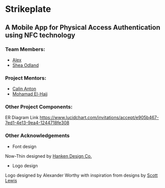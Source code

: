 # Strikeplate

## A Mobile App for Physical Access Authentication using NFC technology

### Team Members:
- [Alex](https://gitlab.com/awworthy)
- [Shea Odland](https://gitlab.com/odlands)

### Project Mentors:
- [Calin Anton](https://www.macewan.ca/wcm/SchoolsFaculties/ArtsScience/Programs/BachelorofScience/Disciplines/ComputerScience/ANTONC)
- [Mohamad El-Hajj](https://www.macewan.ca/wcm/SchoolsFaculties/ArtsScience/Programs/BachelorofScience/Disciplines/ComputerScience/ELHAJJM)

### Other Project Components:

ER Diagram Link
https://www.lucidchart.com/invitations/accept/e905b467-7ed1-4e13-9ea4-1244718fe308

### Other Acknowledgements
- Font design

Now-Thin designed by [Hanken Design Co.](https://hanken.co/)

- Logo design

Logo designed by Alexander Worthy with inspiration from designs by [Scott Lewis](https://thenounproject.com/iconify/)
